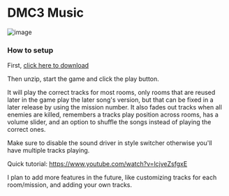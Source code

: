 # DMC3 Music
![image](https://user-images.githubusercontent.com/17060633/136427727-3d072174-8455-4d7a-9da8-f6ebc54a966d.png)

### How to setup
First, [click here to download](https://github.com/644/dmc3music/releases/download/v1.6/dmc3music.zip)

Then unzip, start the game and click the play button.

It will play the correct tracks for most rooms, only rooms that are reused later in the game play the later song's version, but that can be fixed in a later release by using the mission number. It also fades out tracks when all enemies are killed, remembers a tracks play position across rooms, has a volume slider, and an option to shuffle the songs instead of playing the correct ones.

Make sure to disable the sound driver in style switcher otherwise you'll have multiple tracks playing.

Quick tutorial: https://www.youtube.com/watch?v=lcjveZsfgxE

I plan to add more features in the future, like customizing tracks for each room/mission, and adding your own tracks.
